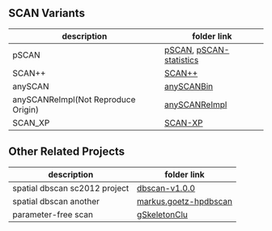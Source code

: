 ## SCAN Variants

description | folder link
--- | ---
pSCAN  | [pSCAN](https://github.com/LijunChang/pSCAN), [pSCAN-statistics](pSCAN-statistics)
SCAN++ | [SCAN++](scan_plus2)
anySCAN | [anySCANBin](anySCANBin)
anySCANReImpl(Not Reproduce Origin) | [anySCANReImpl](anySCANReImpl)
SCAN_XP | [SCAN-XP](SCAN_XP)

## Other Related Projects

description | folder link
--- | ---
spatial dbscan sc2012 project | [dbscan-v1.0.0](other-projects/dbscan-v1.0.0)
spatial dbscan another | [markus.goetz-hpdbscan](other-projects/markus.goetz-hpdbscan)
parameter-free scan | [gSkeletonClu](other-projects/gSkeletonClu)

